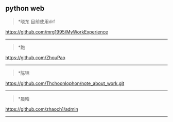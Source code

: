 ## python web

>  *晓东  目前使用drf

https://github.com/mrg1995/MyWorkExperience 

---

>  *跑    

https://github.com/ZhouPao

---

>  *陈锦

https://github.com/Thchoonlophon/note_about_work.git

---

>  *晨皓

https://github.com/zhaoch1/admin

---
